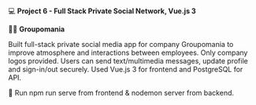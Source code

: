 :computer: **Project 6 - Full Stack Private Social Network, Vue.js 3**

:bust_in_silhouette::speech_balloon: **Groupomania**

Built full-stack private social media app for company Groupomania to improve atmosphere and interactions between employees. Only company logos provided. Users can send text/multimedia messages, update profile and sign-in/out securely. Used Vue.js 3 for frontend and PostgreSQL for API.

:link: Run npm run serve from frontend & nodemon server from backend.
